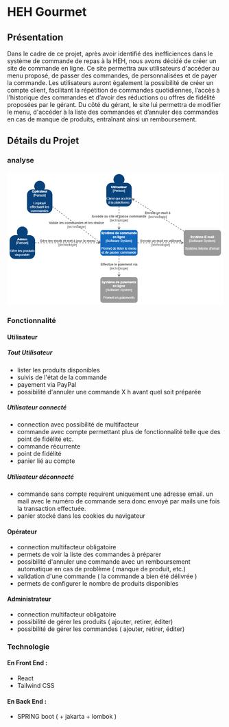 # HEH Gourmet

## Présentation
Dans le cadre de ce projet, après avoir identifié des inefficiences dans le système de commande de
repas à la HEH, nous avons décidé de créer un site de commande en ligne. Ce site permettra aux
utilisateurs d'accéder au menu proposé, de passer des commandes, de personnalisées et de payer la
commande. Les utilisateurs auront également la possibilité de créer un compte client, facilitant la
répétition de commandes quotidiennes, l’accès à l’historique des commandes et d’avoir des
réductions ou offres de fidélité proposées par le gérant. Du côté du gérant, le site lui permettra de
modifier le menu, d'accéder à la liste des commandes et d’annuler des commandes en cas de
manque de produits, entraînant ainsi un remboursement.

## Détails du Projet
### analyse
![C4 : System Context diagram](docs/System_Context_diagram.png)

### Fonctionnalité
#### Utilisateur
##### Tout Utilisateur
- lister les produits disponibles
- suivis de l'état de la commande
- payement via PayPal
- possibilité d'annuler une commande X h avant quel soit préparée

##### Utilisateur connecté
- connection avec possibilité de multifacteur
- commande avec compte permettant plus de fonctionnalité telle que des point de fidélité etc.
- commande récurrente
- point de fidélité
- panier lié au compte

##### Utilisateur déconnecté
- commande sans compte requirent uniquement une adresse email. un mail avec le numéro de commande sera donc envoyé par mails une fois la transaction effectuée.
- panier stocké dans les cookies du navigateur

#### Opérateur
- connection multifacteur obligatoire
- permets de voir la liste des commandes à préparer 
- possibilité d'annuler une commande avec un remboursement automatique en cas de problème ( manque de produit, etc.)
- validation d'une commande ( la commande a bien été délivrée )
- permets de configurer le nombre de produits disponibles

#### Administrateur
- connection multifacteur obligatoire
- possibilité de gérer les produits ( ajouter, retirer, éditer)
- possibilité de gérer les commandes ( ajouter, retirer, éditer)

### Technologie 
#### En Front End :
- React
- Tailwind CSS

#### En Back End :
- SPRING boot ( + jakarta + lombok )

